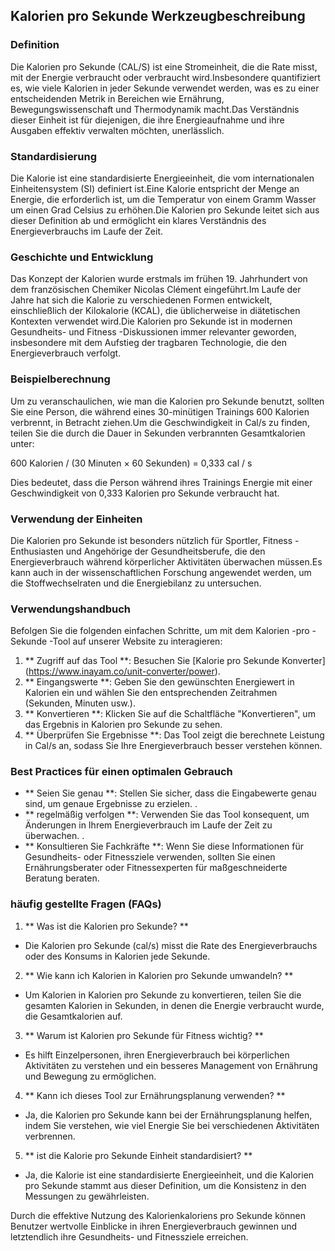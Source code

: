 ## Kalorien pro Sekunde Werkzeugbeschreibung

### Definition
Die Kalorien pro Sekunde (CAL/S) ist eine Stromeinheit, die die Rate misst, mit der Energie verbraucht oder verbraucht wird.Insbesondere quantifiziert es, wie viele Kalorien in jeder Sekunde verwendet werden, was es zu einer entscheidenden Metrik in Bereichen wie Ernährung, Bewegungswissenschaft und Thermodynamik macht.Das Verständnis dieser Einheit ist für diejenigen, die ihre Energieaufnahme und ihre Ausgaben effektiv verwalten möchten, unerlässlich.

### Standardisierung
Die Kalorie ist eine standardisierte Energieeinheit, die vom internationalen Einheitensystem (SI) definiert ist.Eine Kalorie entspricht der Menge an Energie, die erforderlich ist, um die Temperatur von einem Gramm Wasser um einen Grad Celsius zu erhöhen.Die Kalorien pro Sekunde leitet sich aus dieser Definition ab und ermöglicht ein klares Verständnis des Energieverbrauchs im Laufe der Zeit.

### Geschichte und Entwicklung
Das Konzept der Kalorien wurde erstmals im frühen 19. Jahrhundert von dem französischen Chemiker Nicolas Clément eingeführt.Im Laufe der Jahre hat sich die Kalorie zu verschiedenen Formen entwickelt, einschließlich der Kilokalorie (KCAL), die üblicherweise in diätetischen Kontexten verwendet wird.Die Kalorien pro Sekunde ist in modernen Gesundheits- und Fitness -Diskussionen immer relevanter geworden, insbesondere mit dem Aufstieg der tragbaren Technologie, die den Energieverbrauch verfolgt.

### Beispielberechnung
Um zu veranschaulichen, wie man die Kalorien pro Sekunde benutzt, sollten Sie eine Person, die während eines 30-minütigen Trainings 600 Kalorien verbrennt, in Betracht ziehen.Um die Geschwindigkeit in Cal/s zu finden, teilen Sie die durch die Dauer in Sekunden verbrannten Gesamtkalorien unter:

600 Kalorien / (30 Minuten × 60 Sekunden) = 0,333 cal / s

Dies bedeutet, dass die Person während ihres Trainings Energie mit einer Geschwindigkeit von 0,333 Kalorien pro Sekunde verbraucht hat.

### Verwendung der Einheiten
Die Kalorien pro Sekunde ist besonders nützlich für Sportler, Fitness -Enthusiasten und Angehörige der Gesundheitsberufe, die den Energieverbrauch während körperlicher Aktivitäten überwachen müssen.Es kann auch in der wissenschaftlichen Forschung angewendet werden, um die Stoffwechselraten und die Energiebilanz zu untersuchen.

### Verwendungshandbuch
Befolgen Sie die folgenden einfachen Schritte, um mit dem Kalorien -pro -Sekunde -Tool auf unserer Website zu interagieren:

1. ** Zugriff auf das Tool **: Besuchen Sie [Kalorie pro Sekunde Konverter] (https://www.inayam.co/unit-converter/power).
2. ** Eingangswerte **: Geben Sie den gewünschten Energiewert in Kalorien ein und wählen Sie den entsprechenden Zeitrahmen (Sekunden, Minuten usw.).
3. ** Konvertieren **: Klicken Sie auf die Schaltfläche "Konvertieren", um das Ergebnis in Kalorien pro Sekunde zu sehen.
4. ** Überprüfen Sie Ergebnisse **: Das Tool zeigt die berechnete Leistung in Cal/s an, sodass Sie Ihre Energieverbrauch besser verstehen können.

### Best Practices für einen optimalen Gebrauch
- ** Seien Sie genau **: Stellen Sie sicher, dass die Eingabewerte genau sind, um genaue Ergebnisse zu erzielen.
.
- ** regelmäßig verfolgen **: Verwenden Sie das Tool konsequent, um Änderungen in Ihrem Energieverbrauch im Laufe der Zeit zu überwachen.
.
- ** Konsultieren Sie Fachkräfte **: Wenn Sie diese Informationen für Gesundheits- oder Fitnessziele verwenden, sollten Sie einen Ernährungsberater oder Fitnessexperten für maßgeschneiderte Beratung beraten.

### häufig gestellte Fragen (FAQs)

1. ** Was ist die Kalorien pro Sekunde? **
- Die Kalorien pro Sekunde (cal/s) misst die Rate des Energieverbrauchs oder des Konsums in Kalorien jede Sekunde.

2. ** Wie kann ich Kalorien in Kalorien pro Sekunde umwandeln? **
- Um Kalorien in Kalorien pro Sekunde zu konvertieren, teilen Sie die gesamten Kalorien in Sekunden, in denen die Energie verbraucht wurde, die Gesamtkalorien auf.

3. ** Warum ist Kalorien pro Sekunde für Fitness wichtig? **
- Es hilft Einzelpersonen, ihren Energieverbrauch bei körperlichen Aktivitäten zu verstehen und ein besseres Management von Ernährung und Bewegung zu ermöglichen.

4. ** Kann ich dieses Tool zur Ernährungsplanung verwenden? **
- Ja, die Kalorien pro Sekunde kann bei der Ernährungsplanung helfen, indem Sie verstehen, wie viel Energie Sie bei verschiedenen Aktivitäten verbrennen.

5. ** ist die Kalorie pro Sekunde Einheit standardisiert? **
- Ja, die Kalorie ist eine standardisierte Energieeinheit, und die Kalorien pro Sekunde stammt aus dieser Definition, um die Konsistenz in den Messungen zu gewährleisten.

Durch die effektive Nutzung des Kalorienkaloriens pro Sekunde können Benutzer wertvolle Einblicke in ihren Energieverbrauch gewinnen und letztendlich ihre Gesundheits- und Fitnessziele erreichen.